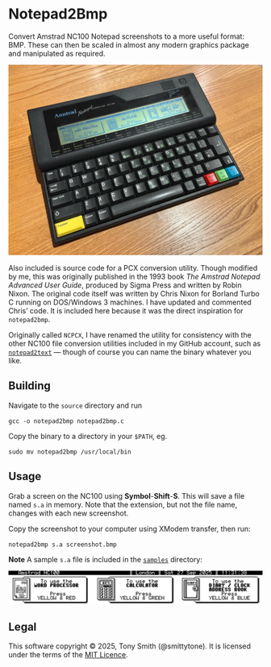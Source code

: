# Notepad2Bmp

Convert Amstrad NC100 Notepad screenshots to a more useful format: BMP. These can then be scaled in almost any modern graphics package and manipulated as required.

![Amstrad NC100 Notepad. Image (c) 2025, Tony Smith. All rights reserved](./images/img_0157.webp)

Also included is source code for a PCX conversion utility. Though modified by me, this was originally published in the 1993 book *The Amstrad Notepad Advanced User Guide*, produced by Sigma Press and written by Robin Nixon. The original code itself was written by Chris Nixon for Borland Turbo C running on DOS/Windows 3 machines. I have updated and commented Chris’ code. It is included here because it was the direct inspiration for `notepad2bmp`.

Originally called `NCPCX`, I have renamed the utility for consistency with the other NC100 file conversion utilities included in my GitHub account, such as [`notepad2text`](https://github.com/smittytone/Notepad2Text) — though of course you can name the binary whatever you like.

## Building

Navigate to the `source` directory and run

```shell
gcc -o notepad2bmp notepad2bmp.c
```

Copy the binary to a directory in your `$PATH`, eg.

```shell
sudo mv notepad2bmp /usr/local/bin
```

## Usage

Grab a screen on the NC100 using **Symbol**-**Shift**-**S**. This will save a file named `s.a` in memory. Note that the extension, but not the file name, changes with each new screenshot.

Copy the screenshot to your computer using XModem transfer, then run:

```shell
notepad2bmp s.a screenshot.bmp
```

**Note** A sample `s.a` file is included in the [`samples`](/samples) directory:

![Converted sample](./images/nc100.bmp)

## Legal

This software copyright © 2025, Tony Smith (@smittytone). It is licensed under the terms of the [MIT Licence](LICENCE.md).
